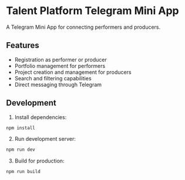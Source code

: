 # Talent Platform Telegram Mini App

A Telegram Mini App for connecting performers and producers.

## Features

- Registration as performer or producer
- Portfolio management for performers
- Project creation and management for producers
- Search and filtering capabilities
- Direct messaging through Telegram

## Development

1. Install dependencies:
```bash
npm install
```

2. Run development server:
```bash
npm run dev
```

3. Build for production:
```bash
npm run build
```
